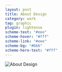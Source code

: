 ```yaml
---
layout: post
title: About Design
category: work
tag: graphic
plugin: lightense
scheme-text: "#eee"
scheme-hover: "#fff"
scheme-link: "#eee"
scheme-bg: "#666"
scheme-hero-text: "#fff"
---
```


<p><img src="{{ site.file }}/work/about.jpg" alt="About Design" data-lightense-background="rgba(102, 102, 102, .96)"></p>
